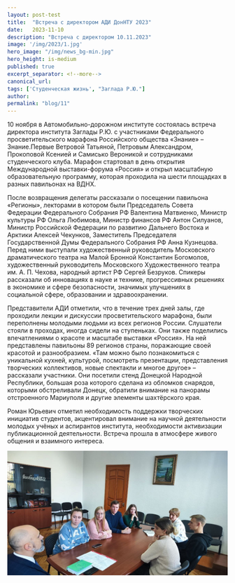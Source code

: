 ```yaml
---
layout: post-test
title:  "Встреча с директором АДИ ДонНТУ 2023"
date:   2023-11-10
description: "Встреча с директором 10.11.2023"
image: '/img/2023/1.jpg'
hero_image: "/img/news_bg-min.jpg"
hero_height: is-medium
published: true
excerpt_separator: <!--more-->
canonical_url: 
tags: ['Студенческая жизнь', "Заглада Р.Ю."]
author:
permalink: "blog/11"
---
```


10 ноября в Автомобильно-дорожном институте состоялась встреча директора института Заглады Р.Ю. <!--more--> с участниками Федерального просветительского марафона Российского общества «Знание» – Знание.Первые Ветровой Татьяной, Петровым Александром, Прокоповой Ксенией и Самисько Вероникой и сотрудниками студенческого клуба.
Марафон стартовал в день открытия Международной выставки-форума «Россия» и открыл масштабную образовательную программу, которая проходила на шести площадках в разных павильонах на ВДНХ.

После возвращения делегаты рассказали о посещении павильона «Регионы», лекторами в котором были Председатель Совета Федерации Федерального Собрания РФ Валентина Матвиенко, Министр культуры РФ Ольга Любимова, Министр финансов РФ Антон Силуанов, Министр Российской Федерации по развитию Дальнего Востока и Арктики Алексей Чекунков, Заместитель Председателя Государственной Думы Федерального Собрания РФ Анна Кузнецова. Перед ними выступали художественный руководитель Московского драматического театра на Малой Бронной Константин Богомолов, художественный руководитель Московского Художественного театра им. А. П. Чехова, народный артист РФ Сергей Безруков. Спикеры рассказали об инновациях в науке и технике, прогрессивных решениях в экономике и сфере безопасности, значимых улучшениях в социальной сфере, образовании и здравоохранении.

Представители АДИ отметили, что в течение трех дней залы, где проходили лекции и дискуссии просветительского марафона, были переполнены молодыми людьми из всех регионов России. Слушатели стояли в проходах, иногда сидели на ступеньках. Они также поделились впечатлениями о красоте и масштабе выставки «Россия». На ней представлены павильоны 89 регионов страны, поражающие своей красотой и разнообразием. «Там можно было познакомиться с уникальной кухней, культурой, посмотреть презентации, представления творческих коллективов, новые спектакли и многое другое» – рассказали участники. Они посетили стенд Донецкой Народной Республики, большая роза которого сделана из обломков снарядов, которыми обстреливали Донецк, обратили внимание на панорамы отстроенного Мариуполя и другие элементы шахтёрского края.

Роман Юрьевич отметил необходимость поддержки творческих инициатив студентов, акцентировал внимание на научной деятельности молодых учёных и аспирантов института, необходимости активизации публикационной деятельности.
Встреча прошла в атмосфере живого общения и взаимного интереса.

![Встреча с директором АДИ ДонНТУ 2023](/img/2023/1_1.jpg "Встреча с директором АДИ ДонНТУ 2023")
